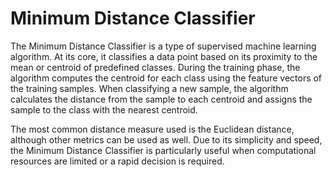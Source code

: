 # Minimum Distance Classifier

The Minimum Distance Classifier is a type of supervised machine learning algorithm. At its core, it classifies a data point based on its proximity to the mean or centroid of predefined classes. During the training phase, the algorithm computes the centroid for each class using the feature vectors of the training samples. When classifying a new sample, the algorithm calculates the distance from the sample to each centroid and assigns the sample to the class with the nearest centroid.

The most common distance measure used is the Euclidean distance, although other metrics can be used as well. Due to its simplicity and speed, the Minimum Distance Classifier is particularly useful when computational resources are limited or a rapid decision is required.

